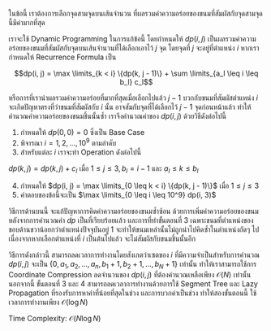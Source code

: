 ในข้อนี้ เราต้องการเลือกจุดสามจุดบนเส้นจำนวน ที่ผลรวมค่าความอร่อยของขนมที่สัมผัสกับจุดสามจุดนี้มีค่ามากที่สุด

เราจะใช้ Dynamic Programming ในการแก้ข้อนี้ โดยกำหนดให้ $dp(i, j)$ เป็นผลรวมค่าความอร่อยของขนมที่สัมผัสกับจุดบนเส้นจำนวนที่ได้เลือกเอาไว้ $j$ จุด โดยจุดที่ $j$ จะอยู่ที่ตำแหน่ง $i$ หากเรากำหนดให้ Recurrence Formula เป็น

$$dp(i, j) = \max \limits_{k < i} \{dp(k, j - 1)\} + \sum \limits_{a_l \leq i \leq b_l} c_l$$

หรือการที่เรานำผลรวมค่าความอร่อยที่มากที่สุดเมื่อเลือกไปแล้ว $j - 1$ บวกกับขนมที่สัมผัสตำแหน่ง $i$ จะเกิดปัญหาตรงที่ว่าขนมที่สัมผัสกับ $i$ นั้น อาจสัมกับจุดที่ได้เลือกไว้ $j - 1$ จุดก่อนหน้าแล้ว ทำให้คำนวณค่าความอร่อยของขนมชิ้นนั้นซ้ำ เราจึงคำนวณค่าของ $dp(i, j)$ ด้วยวิธีดังต่อไปนี้

1. กำหนดให้ $dp(0, 0) = 0$ ซึ่งเป็น Base Case
2. พิจารณา $i = 1, 2, ..., 10^9$ ตามลำดับ
3. สำหรับแต่ละ $i$ เราจะทำ Operation ดังต่อไปนี้

$dp(k, j) = dp(k, j) + c_l$ เมื่อ $1 \leq j \leq 3, b_l = i - 1$ และ $a_l \leq k \leq b_l$

4. กำหนดให้ $dp(i, j) = \max \limits_{0 \leq k < i} \{dp(k, j - 1)\}$ เมื่อ $1 \leq j \leq 3$
5. คำตอบของข้อนี้จะเป็น $\max \limits_{0 \leq i \leq 10^9} dp(i, 3)$

วิธีการด้านบนนี้ จะแก้ปัญหาการคิดค่าความอร่อยของขนมซ้ำซ้อน ด้วยการเพิ่มค่าความอร่อยของขนมหลังจากการคำนวณค่า $dp$ เป็นที่เรียบร้อยแล้ว และการที่ทำขั้นตอนที่ 3 เฉพาะขนมที่ตำแหน่งของขอบด้านขวาน้อยกว่าตำแหน่งปัจจุบันอยู่ 1 จะทำให้ขนมเหล่านั้นไม่ถูกนำไปคิดซ้ำในตำแหน่งถัดๆ ไป เนื่องจากหากเลือกตำแหน่งที่ $i$ เป็นต้นไปแล้ว จะไม่สัมผัสกับขนมชิ้นนั้นอีก

วิธีการดังกล่าวนี้ สามารถลดเวลาการทำงานโดยสังเกตว่าเซตของ $i$ ที่มีความจำเป็นสำหรับการคำนวณ $dp(i, j)$ จะเป็น $\{0, a_1, a_2, ..., a_n, b_1 + 1, b_2 + 1, ..., b_N + 1\}$ เท่านั้น ทำให้เราสามารถใช้การ Coordinate Compression ลดจำนวนของ $dp(i, j)$ ที่ต้องคำนวณเหลือเพียง $\mathcal{O}(N)$ เท่านั้น นอกจากนี้ ขั้นตอนที่ 3 และ 4 สามารถลดเวลาการทำงานด้วยการใช้ Segment Tree และ Lazy Propagation ที่รองรับการหาค่าที่น้อยที่สุดในช่วง และการบวกค่าเป็นช่วง ทำให้สองขั้นตอนนี้ ใช้เวลาการทำงานเพียง $\mathcal{O}(\log N)$

Time Complexity: $\mathcal{O}(N \log N)$